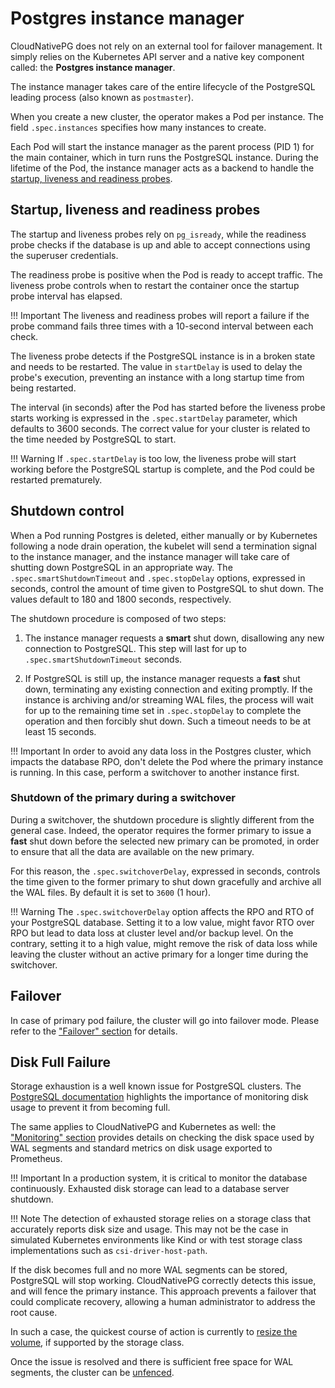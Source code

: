 # Postgres instance manager

CloudNativePG does not rely on an external tool for failover management.
It simply relies on the Kubernetes API server and a native key component called:
the **Postgres instance manager**.

The instance manager takes care of the entire lifecycle of the PostgreSQL
leading process (also known as `postmaster`).

When you create a new cluster, the operator makes a Pod per instance.
The field `.spec.instances` specifies how many instances to create.

Each Pod will start the instance manager as the parent process (PID 1) for the
main container, which in turn runs the PostgreSQL instance. During the lifetime
of the Pod, the instance manager acts as a backend to handle the
[startup, liveness and readiness probes](https://kubernetes.io/docs/concepts/workloads/pods/pod-lifecycle/#container-probes).

## Startup, liveness and readiness probes

The startup and liveness probes rely on `pg_isready`, while the readiness
probe checks if the database is up and able to accept connections using the
superuser credentials.

The readiness probe is positive when the Pod is ready to accept traffic.
The liveness probe controls when to restart the container once
the startup probe interval has elapsed.

!!! Important
    The liveness and readiness probes will report a failure if the probe command
    fails three times with a 10-second interval between each check.

The liveness probe detects if the PostgreSQL instance is in a
broken state and needs to be restarted. The value in `startDelay` is used
to delay the probe's execution, preventing an
instance with a long startup time from being restarted.

The interval (in seconds) after the Pod has started before the liveness
probe starts working is expressed in the `.spec.startDelay` parameter,
which defaults to 3600 seconds. The correct value for your cluster is
related to the time needed by PostgreSQL to start.

!!! Warning
    If `.spec.startDelay` is too low, the liveness probe will start working
    before the PostgreSQL startup is complete, and the Pod could be restarted
    prematurely.

## Shutdown control

When a Pod running Postgres is deleted, either manually or by Kubernetes
following a node drain operation, the kubelet will send a termination signal to the
instance manager, and the instance manager will take care of shutting down
PostgreSQL in an appropriate way.
The `.spec.smartShutdownTimeout` and `.spec.stopDelay` options, expressed in seconds,
control the amount of time given to PostgreSQL to shut down. The values default
to 180 and 1800 seconds, respectively.

The shutdown procedure is composed of two steps:

1. The instance manager requests a **smart** shut down, disallowing any
new connection to PostgreSQL. This step will last for up to
`.spec.smartShutdownTimeout` seconds.

2. If PostgreSQL is still up, the instance manager requests a **fast**
shut down, terminating any existing connection and exiting promptly.
If the instance is archiving and/or streaming WAL files, the process
will wait for up to the remaining time set in `.spec.stopDelay` to complete the
operation and then forcibly shut down. Such a timeout needs to be at least 15
seconds.

!!! Important
    In order to avoid any data loss in the Postgres cluster, which impacts
    the database RPO, don't delete the Pod where the primary instance is running.
    In this case, perform a switchover to another instance first.

### Shutdown of the primary during a switchover

During a switchover, the shutdown procedure is slightly different from the
general case. Indeed, the operator requires the former primary to issue a
**fast** shut down before the selected new primary can be promoted,
in order to ensure that all the data are available on the new primary.

For this reason, the `.spec.switchoverDelay`, expressed in seconds, controls
the  time given to the former primary to shut down gracefully and archive all
the WAL files. By default it is set to `3600` (1 hour).

!!! Warning
    The `.spec.switchoverDelay` option affects the RPO and RTO of your
    PostgreSQL database. Setting it to a low value, might favor RTO over RPO
    but lead to data loss at cluster level and/or backup level. On the contrary,
    setting it to a high value, might remove the risk of data loss while leaving
    the cluster without an active primary for a longer time during the switchover.

## Failover

In case of primary pod failure, the cluster will go into failover mode.
Please refer to the ["Failover" section](failover.md) for details.

## Disk Full Failure

Storage exhaustion is a well known issue for PostgreSQL clusters.
The [PostgreSQL documentation](https://www.postgresql.org/docs/current/disk-full.html)
highlights the importance of monitoring disk usage to prevent it from becoming
full.

The same applies to CloudNativePG and Kubernetes as well: the
["Monitoring" section](monitoring.md#predefined-set-of-metrics)
provides details on checking the disk space used by WAL segments and standard
metrics on disk usage exported to Prometheus.

!!! Important
    In a production system, it is critical to monitor the database
    continuously. Exhausted disk storage can lead to a database server shutdown.

!!! Note
    The detection of exhausted storage relies on a storage class that
    accurately reports disk size and usage. This may not be the case in simulated
    Kubernetes environments like Kind or with test storage class implementations
    such as `csi-driver-host-path`.

If the disk becomes full and no more WAL segments can be stored, PostgreSQL
will stop working. CloudNativePG correctly detects this issue, and will fence
the primary instance. This approach prevents a failover that could complicate
recovery, allowing a human administrator to address the root cause.

In such a case, the quickest course of action is currently to
[resize the volume](storage.md#volume-expansion),
if supported by the storage class.

Once the issue is resolved and there is sufficient free space for WAL segments,
the cluster can be [unfenced](fencing.md#how-to-lift-fencing).
